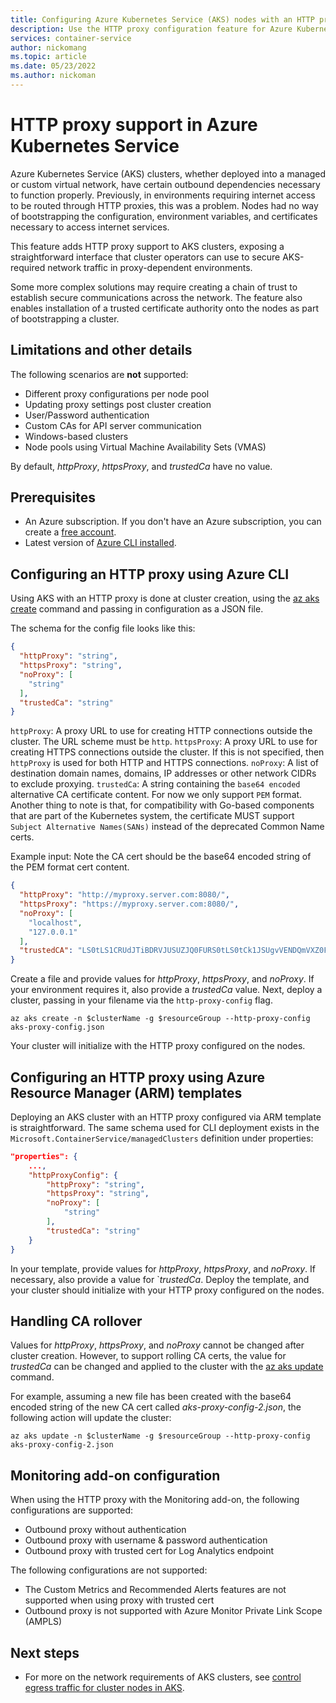 ```yaml
---
title: Configuring Azure Kubernetes Service (AKS) nodes with an HTTP proxy
description: Use the HTTP proxy configuration feature for Azure Kubernetes Service (AKS) nodes.
services: container-service
author: nickomang
ms.topic: article
ms.date: 05/23/2022
ms.author: nickoman
---
```


# HTTP proxy support in Azure Kubernetes Service

Azure Kubernetes Service (AKS) clusters, whether deployed into a managed or custom virtual network, have certain outbound dependencies necessary to function properly. Previously, in environments requiring internet access to be routed through HTTP proxies, this was a problem. Nodes had no way of bootstrapping the configuration, environment variables, and certificates necessary to access internet services.

This feature adds HTTP proxy support to AKS clusters, exposing a straightforward interface that cluster operators can use to secure AKS-required network traffic in proxy-dependent environments.

Some more complex solutions may require creating a chain of trust to establish secure communications across the network. The feature also enables installation of a trusted certificate authority onto the nodes as part of bootstrapping a cluster.

## Limitations and other details

The following scenarios are **not** supported:
- Different proxy configurations per node pool
- Updating proxy settings post cluster creation
- User/Password authentication
- Custom CAs for API server communication
- Windows-based clusters
- Node pools using Virtual Machine Availability Sets (VMAS)

By default, *httpProxy*, *httpsProxy*, and *trustedCa* have no value.

## Prerequisites

* An Azure subscription. If you don't have an Azure subscription, you can create a [free account](https://azure.microsoft.com/free).
* Latest version of [Azure CLI installed](/cli/azure/install-azure-cli).

## Configuring an HTTP proxy using Azure CLI 

Using AKS with an HTTP proxy is done at cluster creation, using the [az aks create][az-aks-create] command and passing in configuration as a JSON file.

The schema for the config file looks like this:

```json
{
  "httpProxy": "string",
  "httpsProxy": "string",
  "noProxy": [
    "string"
  ],
  "trustedCa": "string"
}
```

`httpProxy`: A proxy URL to use for creating HTTP connections outside the cluster. The URL scheme must be `http`.
`httpsProxy`: A proxy URL to use for creating HTTPS connections outside the cluster. If this is not specified, then `httpProxy` is used for both HTTP and HTTPS connections.
`noProxy`: A list of destination domain names, domains, IP addresses or other network CIDRs to exclude proxying.
`trustedCa`: A string containing the `base64 encoded` alternative CA certificate content. For now we only support `PEM` format. Another thing to note is that, for compatibility with Go-based components that are part of the Kubernetes system, the certificate MUST support `Subject Alternative Names(SANs)` instead of the deprecated Common Name certs.

Example input:
Note the CA cert should be the base64 encoded string of the PEM format cert content.

```json
{
  "httpProxy": "http://myproxy.server.com:8080/", 
  "httpsProxy": "https://myproxy.server.com:8080/", 
  "noProxy": [
    "localhost",
    "127.0.0.1"
  ],
  "trustedCA": "LS0tLS1CRUdJTiBDRVJUSUZJQ0FURS0tLS0tCk1JSUgvVENDQmVXZ0F3SUJB...b3Rpbk15RGszaWFyCkYxMFlscWNPbWVYMXVGbUtiZGkvWG9yR2xrQ29NRjNURHg4cm1wOURCaUIvCi0tLS0tRU5EIENFUlRJRklDQVRFLS0tLS0="
}
```

Create a file and provide values for *httpProxy*, *httpsProxy*, and *noProxy*. If your environment requires it, also provide a *trustedCa* value. Next, deploy a cluster, passing in your filename via the `http-proxy-config` flag.

```azurecli
az aks create -n $clusterName -g $resourceGroup --http-proxy-config aks-proxy-config.json
```

Your cluster will initialize with the HTTP proxy configured on the nodes.

## Configuring an HTTP proxy using Azure Resource Manager (ARM) templates

Deploying an AKS cluster with an HTTP proxy configured via ARM template is straightforward. The same schema used for CLI deployment exists in the `Microsoft.ContainerService/managedClusters` definition under properties:

```json
"properties": {
    ...,
    "httpProxyConfig": {
        "httpProxy": "string",
        "httpsProxy": "string",
        "noProxy": [
            "string"
        ],
        "trustedCa": "string"
    }
}
```

In your template, provide values for *httpProxy*, *httpsProxy*, and *noProxy*. If necessary, also provide a value for `*trustedCa*. Deploy the template, and your cluster should initialize with your HTTP proxy configured on the nodes.

## Handling CA rollover

Values for *httpProxy*, *httpsProxy*, and *noProxy* cannot be changed after cluster creation. However, to support rolling CA certs, the value for *trustedCa* can be changed and applied to the cluster with the [az aks update][az-aks-update] command.

For example, assuming a new file has been created with the base64 encoded string of the new CA cert called *aks-proxy-config-2.json*, the following action will update the cluster:

```azurecli
az aks update -n $clusterName -g $resourceGroup --http-proxy-config aks-proxy-config-2.json
```

## Monitoring add-on configuration

When using the HTTP proxy with the Monitoring add-on, the following configurations are supported:

  - Outbound proxy without authentication
  - Outbound proxy with username & password authentication
  - Outbound proxy with trusted cert for Log Analytics endpoint

The following configurations are not supported:

  - The Custom Metrics and Recommended Alerts features are not supported when using proxy with trusted cert
  - Outbound proxy is not supported with Azure Monitor Private Link Scope (AMPLS)

## Next steps
- For more on the network requirements of AKS clusters, see [control egress traffic for cluster nodes in AKS][aks-egress].


<!-- LINKS - internal -->
[aks-egress]: ./limit-egress-traffic.md
[az-aks-create]: /cli/azure/aks#az_aks_create
[az-aks-update]: /cli/azure/aks#az_aks_update
[az-feature-register]: /cli/azure/feature#az_feature_register
[az-feature-list]: /cli/azure/feature#az_feature_list
[az-provider-register]: /cli/azure/provider#az_provider_register
[az-extension-add]: /cli/azure/extension#az_extension_add
[az-extension-update]: /cli/azure/extension#az-extension-update
